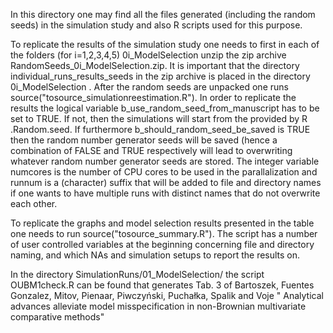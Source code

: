 In this directory one may find all the files generated (including the random seeds) in the simulation study and also R scripts used for this purpose.


To replicate the results of the simulation study one needs to first in each of the folders (for i=1,2,3,4,5) 0i_ModelSelection unzip the zip archive RandomSeeds_0i_ModelSelection.zip. It is important that the directory individual_runs_results_seeds in the zip archive is placed in the directory 0i_ModelSelection .
After the random seeds are unpacked one runs source("tosource_simulationreestimation.R"). In order to replicate the results the logical variable b_use_random_seed_from_manuscript has to be set to TRUE. If not, then the simulations will start from the provided by R .Random.seed. If furthermore b_should_random_seed_be_saved is TRUE then the random number generator seeds will be saved (hence a combination of FALSE and TRUE respectively will lead to overwriting whatever random number generator seeds are stored. The integer variable numcores is the number of CPU cores to be used in the parallalization and runnum is a (character) suffix that will be added to file and directory names if one wants to have multiple runs with distinct names that do not overwrite each other.

To replicate the graphs and model selection results presented in the table one needs to run source("tosource_summary.R"). The script has a number of user controlled variables at the beginning concerning file and directory naming, and which NAs and simulation setups to report the results on.

In the directory SimulationRuns/01_ModelSelection/ the script OUBM1check.R can be found that generates Tab. 3 of Bartoszek, Fuentes Gonzalez, Mitov, Pienaar, Piwczyński, Puchałka, Spalik and Voje " Analytical advances alleviate model misspecification in non-Brownian multivariate comparative methods"
